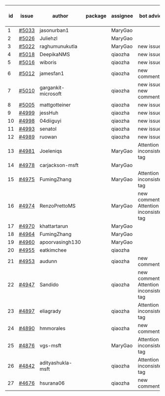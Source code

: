 | id | issue | author | package | assignee | bot advice | created date of issue | target release date | date from target |
| ------ | ------ | ------ | ------ | ------ | ------ | ------ | ------ | :-----: |
| 1 | [#5033](https://github.com/Azure/sdk-release-request/issues/5033) | jasonurban1 |  | MaryGao |  | 03-06 | 03-22 |  |
| 2 | [#5026](https://github.com/Azure/sdk-release-request/issues/5026) | Juliehzl |  | MaryGao |  | 03-05 | 03-22 |  |
| 3 | [#5022](https://github.com/Azure/sdk-release-request/issues/5022) | raghumunukutla |  | MaryGao | new issue. | 03-04 | 03-22 |  |
| 4 | [#5018](https://github.com/Azure/sdk-release-request/issues/5018) | DeepikaNMS |  | qiaozha | new issue. | 02-29 | 03-22 |  |
| 5 | [#5016](https://github.com/Azure/sdk-release-request/issues/5016) | wiboris |  | qiaozha | new issue. | 02-29 | 03-22 |  |
| 6 | [#5012](https://github.com/Azure/sdk-release-request/issues/5012) | jamesfan1 |  | qiaozha | new comment. | 02-28 | 03-22 |  |
| 7 | [#5010](https://github.com/Azure/sdk-release-request/issues/5010) | gargankit-microsoft |  | qiaozha | new issue. new comment. | 02-28 | 03-22 |  |
| 8 | [#5005](https://github.com/Azure/sdk-release-request/issues/5005) | mattgotteiner |  | qiaozha | new issue. | 02-27 | 03-22 |  |
| 9 | [#4999](https://github.com/Azure/sdk-release-request/issues/4999) | jessHuh |  | qiaozha | new issue. | 02-27 | 03-22 |  |
| 10 | [#4998](https://github.com/Azure/sdk-release-request/issues/4998) | 04diiguyi |  | qiaozha | new issue. | 02-27 | 03-22 |  |
| 11 | [#4993](https://github.com/Azure/sdk-release-request/issues/4993) | senatol |  | qiaozha | new issue. | 02-27 | 03-22 |  |
| 12 | [#4989](https://github.com/Azure/sdk-release-request/issues/4989) | ruowan |  | qiaozha | new issue. | 02-27 | 03-22 |  |
| 13 | [#4981](https://github.com/Azure/sdk-release-request/issues/4981) | Joeleniqs |  | MaryGao | Attention to inconsistent tag | 02-24 | 03-22 |  |
| 14 | [#4978](https://github.com/Azure/sdk-release-request/issues/4978) | carjackson-msft |  | MaryGao |  | 02-22 | 03-22 |  |
| 15 | [#4975](https://github.com/Azure/sdk-release-request/issues/4975) | FumingZhang |  | MaryGao | Attention to inconsistent tag | 02-21 | 03-22 |  |
| 16 | [#4974](https://github.com/Azure/sdk-release-request/issues/4974) | RenzoPrettoMS |  | MaryGao | new comment. Attention to inconsistent tag | 02-21 | 03-22 |  |
| 17 | [#4970](https://github.com/Azure/sdk-release-request/issues/4970) | khattartarun |  | MaryGao |  | 02-20 | 03-22 |  |
| 18 | [#4964](https://github.com/Azure/sdk-release-request/issues/4964) | FumingZhang |  | MaryGao |  | 02-19 | 03-22 |  |
| 19 | [#4960](https://github.com/Azure/sdk-release-request/issues/4960) | apoorvasingh130 |  | MaryGao |  | 02-19 | 03-22 |  |
| 20 | [#4955](https://github.com/Azure/sdk-release-request/issues/4955) | eatkimchee |  | qiaozha |  | 02-17 | 03-22 |  |
| 21 | [#4953](https://github.com/Azure/sdk-release-request/issues/4953) | audunn |  | qiaozha | new comment. | 02-16 | 03-22 |  |
| 22 | [#4947](https://github.com/Azure/sdk-release-request/issues/4947) | Sandido |  | qiaozha | new comment. Attention to inconsistent tag | 02-15 | 03-22 |  |
| 23 | [#4897](https://github.com/Azure/sdk-release-request/issues/4897) | eliagrady |  | qiaozha | Attention to inconsistent tag | 01-18 | 02-23 |  |
| 24 | [#4890](https://github.com/Azure/sdk-release-request/issues/4890) | hmmorales |  | qiaozha | new comment. | 01-16 | 03-22 |  |
| 25 | [#4876](https://github.com/Azure/sdk-release-request/issues/4876) | vgs-msft |  | MaryGao | Attention to inconsistent tag | 01-09 | 02-23 |  |
| 26 | [#4842](https://github.com/Azure/sdk-release-request/issues/4842) | adityashukla-msft |  | qiaozha | Attention to inconsistent tag | 12-20 | 02-23 |  |
| 27 | [#4676](https://github.com/Azure/sdk-release-request/issues/4676) | hsurana06 |  | qiaozha | new comment. | 10-23 | 03-22 |  |
